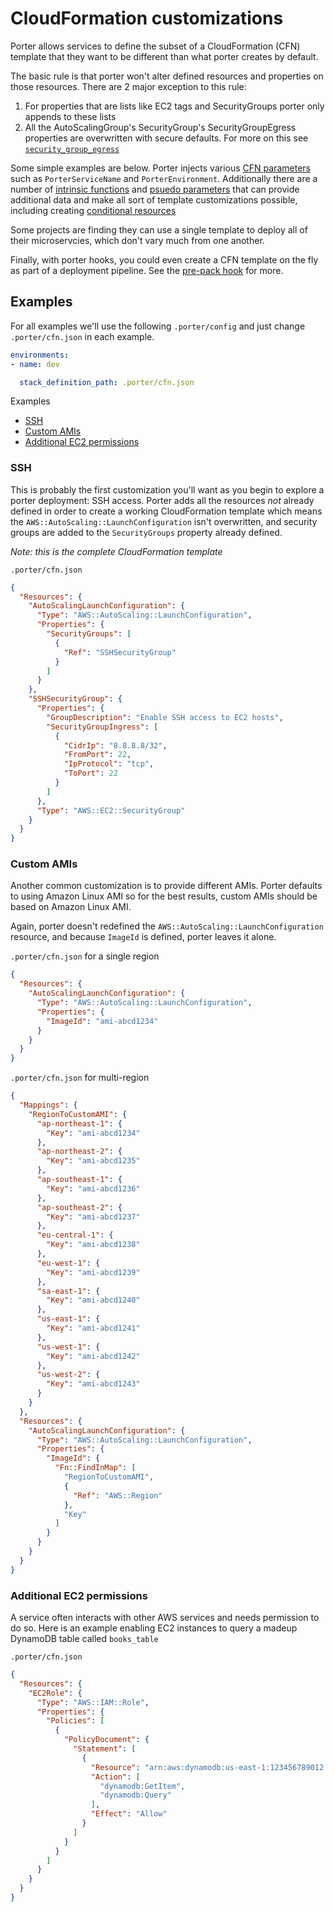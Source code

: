 CloudFormation customizations
=============================

Porter allows services to define the subset of a CloudFormation (CFN) template
that they want to be different than what porter creates by default.

The basic rule is that porter won't alter defined resources and properties on
those resources. There are 2 major exception to this rule:

1. For properties that are lists like EC2 tags and SecurityGroups porter only
   appends to these lists
1. All the AutoScalingGroup's SecurityGroup's SecurityGroupEgress properties are
   overwritten with secure defaults. For more on this see [`security_group_egress`](config-reference.md#security_group_egress)

Some simple examples are below. Porter injects various [CFN parameters](http://docs.aws.amazon.com/AWSCloudFormation/latest/UserGuide/parameters-section-structure.html)
such as `PorterServiceName` and `PorterEnvironment`. Additionally there are a
number of [intrinsic functions](http://docs.aws.amazon.com/AWSCloudFormation/latest/UserGuide/intrinsic-function-reference.html)
and [psuedo parameters](http://docs.aws.amazon.com/AWSCloudFormation/latest/UserGuide/pseudo-parameter-reference.html)
that can provide additional data and make all sort of template customizations
possible, including creating [conditional resources](http://docs.aws.amazon.com/AWSCloudFormation/latest/UserGuide/conditions-section-structure.html)

Some projects are finding they can use a single template to deploy all of their
microservcies, which don't vary much from one another.

Finally, with porter hooks, you could even create a CFN template on the fly as
part of a deployment pipeline. See the [pre-pack hook](hooks/pre-pack.md) for
more.

Examples
--------

For all examples we'll use the following `.porter/config` and just change
`.porter/cfn.json` in each example.

```yaml
environments:
- name: dev

  stack_definition_path: .porter/cfn.json
```

Examples
- [SSH](#ssh)
- [Custom AMIs](#custom-amis)
- [Additional EC2 permissions](#additional-ec2-permissions)

### SSH

This is probably the first customization you'll want as you begin to explore a
porter deployment: SSH access. Porter adds all the resources _not_ already
defined in order to create a working CloudFormation template which means the
`AWS::AutoScaling::LaunchConfiguration` isn't overwritten, and security groups
are added to the `SecurityGroups` property already defined.

_Note: this is the complete CloudFormation template_

`.porter/cfn.json`

```json
{
  "Resources": {
    "AutoScalingLaunchConfiguration": {
      "Type": "AWS::AutoScaling::LaunchConfiguration",
      "Properties": {
        "SecurityGroups": [
          {
            "Ref": "SSHSecurityGroup"
          }
        ]
      }
    },
    "SSHSecurityGroup": {
      "Properties": {
        "GroupDescription": "Enable SSH access to EC2 hosts",
        "SecurityGroupIngress": [
          {
            "CidrIp": "8.8.8.8/32",
            "FromPort": 22,
            "IpProtocol": "tcp",
            "ToPort": 22
          }
        ]
      },
      "Type": "AWS::EC2::SecurityGroup"
    }
  }
}
```

### Custom AMIs

Another common customization is to provide different AMIs. Porter defaults to
using Amazon Linux AMI so for the best results, custom AMIs should be based on
Amazon Linux AMI.

Again, porter doesn't redefined the `AWS::AutoScaling::LaunchConfiguration`
resource, and because `ImageId` is defined, porter leaves it alone.

`.porter/cfn.json` for a single region

```json
{
  "Resources": {
    "AutoScalingLaunchConfiguration": {
      "Type": "AWS::AutoScaling::LaunchConfiguration",
      "Properties": {
        "ImageId": "ami-abcd1234"
      }
    }
  }
}
```

`.porter/cfn.json` for multi-region

```json
{
  "Mappings": {
    "RegionToCustomAMI": {
      "ap-northeast-1": {
        "Key": "ami-abcd1234"
      },
      "ap-northeast-2": {
        "Key": "ami-abcd1235"
      },
      "ap-southeast-1": {
        "Key": "ami-abcd1236"
      },
      "ap-southeast-2": {
        "Key": "ami-abcd1237"
      },
      "eu-central-1": {
        "Key": "ami-abcd1238"
      },
      "eu-west-1": {
        "Key": "ami-abcd1239"
      },
      "sa-east-1": {
        "Key": "ami-abcd1240"
      },
      "us-east-1": {
        "Key": "ami-abcd1241"
      },
      "us-west-1": {
        "Key": "ami-abcd1242"
      },
      "us-west-2": {
        "Key": "ami-abcd1243"
      }
    }
  },
  "Resources": {
    "AutoScalingLaunchConfiguration": {
      "Type": "AWS::AutoScaling::LaunchConfiguration",
      "Properties": {
        "ImageId": {
          "Fn::FindInMap": [
            "RegionToCustomAMI",
            {
              "Ref": "AWS::Region"
            },
            "Key"
          ]
        }
      }
    }
  }
}
```

### Additional EC2 permissions

A service often interacts with other AWS services and needs permission to do so.
Here is an example enabling EC2 instances to query a madeup DynamoDB table
called `books_table`

`.porter/cfn.json`

```json
{
  "Resources": {
    "EC2Role": {
      "Type": "AWS::IAM::Role",
      "Properties": {
        "Policies": [
          {
            "PolicyDocument": {
              "Statement": [
                {
                  "Resource": "arn:aws:dynamodb:us-east-1:123456789012:table/books_table",
                  "Action": [
                    "dynamodb:GetItem",
                    "dynamodb:Query"
                  ],
                  "Effect": "Allow"
                }
              ]
            }
          }
        ]
      }
    }
  }
}
```
